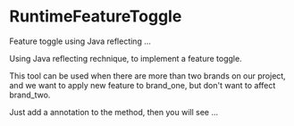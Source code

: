 RuntimeFeatureToggle
====================

Feature toggle using Java reflecting ...


Using Java reflecting rechnique, to implement a feature toggle.

This tool can be used when there are more than two brands on our project, and we want to apply new feature to 
brand_one, but don't want to affect brand_two.

Just add a annotation to the method, then you will see ...
